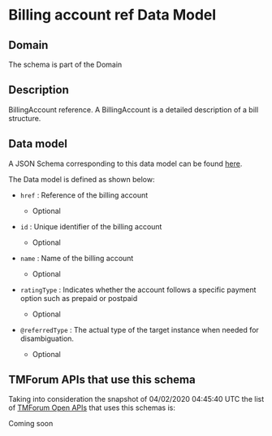 # Billing account ref Data Model

## Domain

The  schema is part of the  Domain

## Description

BillingAccount reference. A BillingAccount is a detailed description of a bill structure.

## Data model

A JSON Schema corresponding to this data model can be found
[here](https://github.com/tmforum-rand/schemas/blob/candidates/Customer/BillingAccountRef.schema.json).

The Data model is defined as shown below:
- `href` : Reference of the billing account

  - Optional

- `id` : Unique identifier of the billing account

  - Optional

- `name` : Name of the billing account

  - Optional

- `ratingType` : Indicates whether the account follows a specific payment option such as prepaid or postpaid

  - Optional

- `@referredType` : The actual type of the target instance when needed for disambiguation.

  - Optional





## TMForum APIs that use this schema

Taking into consideration the snapshot of 04/02/2020 04:45:40 UTC the list of [TMForum Open APIs](https://www.tmforum.org/open-apis/) that uses this schemas is:

Coming soon